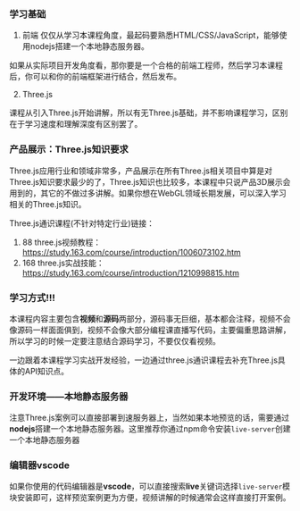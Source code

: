 ### 学习基础

1. 前端
仅仅从学习本课程角度，最起码要熟悉HTML/CSS/JavaScript，能够使用nodejs搭建一个本地静态服务器。

如果从实际项目开发角度看，那你要是一个合格的前端工程师，然后学习本课程后，你可以和你的前端框架进行结合，然后发布。

2. Three.js

课程从引入Three.js开始讲解，所以有无Three.js基础，并不影响课程学习，区别在于学习速度和理解深度有区别罢了。

### 产品展示：Three.js知识要求

Three.js应用行业和领域非常多，产品展示在所有Three.js相关项目中算是对Three.js知识要求最少的了，Three.js知识也比较多，本课程中只说产品3D展示会用到的，其它的不做过多讲解。如果你想在WebGL领域长期发展，可以深入学习相关的Three.js知识。

Three.js通识课程(不针对特定行业)链接：
1. 88 three.js视频教程：https://study.163.com/course/introduction/1006073102.htm
2. 168 three.js实战技能：https://study.163.com/course/introduction/1210998815.htm

### 学习方式!!!


本课程内容主要包含**视频**和**源码**两部分，源码事无巨细，基本都会注释，视频不会像源码一样面面俱到，视频不会像大部分编程课直播写代码，主要偏重思路讲解，所以学习的时候一定要注意结合源码学习，不要仅仅看视频。


一边跟着本课程学习实战开发经验，一边通过three.js通识课程去补充Three.js具体的API知识点。


### 开发环境——本地静态服务器

注意Three.js案例可以直接部署到速服务器上，当然如果本地预览的话，需要通过**nodejs**搭建一个本地静态服务器。这里推荐你通过npm命令安装`live-server`创建一个本地静态服务器

### 编辑器vscode

如果你使用的代码编辑器是**vscode**，可以直接搜索**live**关键词选择`live-server`模块安装即可，这样预览案例更为方便，视频讲解的时候通常会这样直接打开案例。
























































































